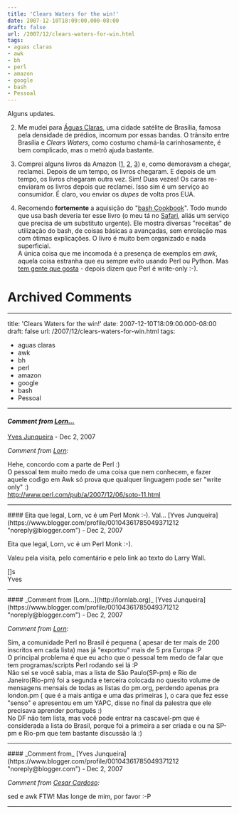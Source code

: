 ```yaml
---
title: 'Clears Waters for the win!'
date: 2007-12-10T18:09:00.000-08:00
draft: false
url: /2007/12/clears-waters-for-win.html
tags: 
- aguas claras
- awk
- bh
- perl
- amazon
- google
- bash
- Pessoal
---
```


Alguns updates.  

  
2.  Me mudei para [Águas Claras](http://pt.wikipedia.org/wiki/%C3%81guas_Claras), uma cidade satélite de Brasília, famosa pela densidade de prédios, incomum por essas bandas. O trânsito entre Brasília e _Clears Waters_, como costumo chamá-la carinhosamente, é bem complicado, mas o metrô ajuda bastante.
  
4.  Comprei alguns livros da Amazon ([1](http://www.librarything.com/work/187946/book/23368743), [2](http://www.librarything.com/work/3609097/book/23368763), [3](http://www.librarything.com/work/304304/book/23368787)) e, como demoravam a chegar, reclamei. Depois de um tempo, os livros chegaram. E depois de um tempo, os livros chegaram outra vez. Sim! Duas vezes! Os caras re-enviaram os livros depois que reclamei. Isso sim é um serviço ao consumidor. É claro, vou enviar os _dupes_ de volta pros EUA.
  
6.  Recomendo **fortemente** a aquisição do "[bash Cookbook](http://www.librarything.com/work/3956113/book/23368798)". Todo mundo que usa bash deveria ter esse livro (o meu tá no [Safari](http://safari.oreilly.com), aliás um serviço que precisa de um substituto urgente). Ele mostra diversas "receitas" de utilização do bash, de coisas básicas a avançadas, sem enrolação mas com ótimas explicações. O livro é muito bem organizado e nada superficial.  
    A única coisa que me incomoda é a presença de exemplos em _awk_, aquela coisa estranha que eu sempre evito usando Perl ou Python. Mas [tem gente que gosta](http://br-linux.org/linux/mais-sorteados-nos-favoritos-2007-segunda-chamada-preemptiva) - depois dizem que Perl é write-only :-).
# Archived Comments
---
title: 'Clears Waters for the win!'
date: 2007-12-10T18:09:00.000-08:00
draft: false
url: /2007/12/clears-waters-for-win.html
tags: 
- aguas claras
- awk
- bh
- perl
- amazon
- google
- bash
- Pessoal
---

#### _Comment from [Lorn...](http://lornlab.org)_
[Yves Junqueira](https://www.blogger.com/profile/00104361785049371212 "noreply@blogger.com") - <time datetime="2007-12-11T05:33:00.000-08:00">Dec 2, 2007</time>

_Comment from [Lorn](http://lornlab.org):_  
  
Hehe, concordo com a parte de Perl :)  
O pessoal tem muito medo de uma coisa que nem conhecem, e fazer aquele codigo em Awk só prova que qualquer linguagem pode ser "write only" :)  
http://www.perl.com/pub/a/2007/12/06/soto-11.html
<hr />
#### Eita que legal, Lorn, vc é um Perl Monk :-). Val...
[Yves Junqueira](https://www.blogger.com/profile/00104361785049371212 "noreply@blogger.com") - <time datetime="2007-12-11T06:28:00.000-08:00">Dec 2, 2007</time>

Eita que legal, Lorn, vc é um Perl Monk :-).  
  
Valeu pela visita, pelo comentário e pelo link ao texto do Larry Wall.  
  
\[\]s  
Yves
<hr />
#### _Comment from [Lorn...](http://lornlab.org)_
[Yves Junqueira](https://www.blogger.com/profile/00104361785049371212 "noreply@blogger.com") - <time datetime="2007-12-11T06:53:00.000-08:00">Dec 2, 2007</time>

_Comment from [Lorn](http://lornlab.org):_  
  
Sim, a comunidade Perl no Brasil é pequena ( apesar de ter mais de 200 inscritos em cada lista) mas já "exportou" mais de 5 pra Europa :P  
O principal problema é que eu acho que o pessoal tem medo de falar que tem programas/scripts Perl rodando sei lá :P  
Não sei se você sabia, mas a lista de São Paulo(SP-pm) e Rio de Janeiro(Rio-pm) foi a segunda e terceira colocada no quesito volume de mensagens mensais de todas as listas do pm.org, perdendo apenas pra london.pm ( que é a mais antiga e uma das primeiras ), o cara que fez esse "senso" e apresentou em um YAPC, disse no final da palestra que ele precisava aprender português :)  
No DF não tem lista, mas você pode entrar na cascavel-pm que é considerada a lista do Brasil, porque foi a primeira a ser criada e ou na SP-pm e Rio-pm que tem bastante discussão lá :)
<hr />
#### _Comment from_
[Yves Junqueira](https://www.blogger.com/profile/00104361785049371212 "noreply@blogger.com") - <time datetime="2007-12-11T11:22:00.000-08:00">Dec 2, 2007</time>

_Comment from [Cesar Cardoso](http://fudeblog.zyakannazio.eti.br):_  
  
sed e awk FTW! Mas longe de mim, por favor :-P
<hr />
